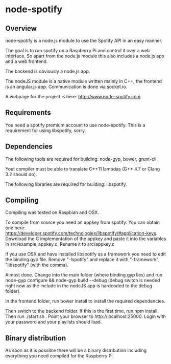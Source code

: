 node-spotify
============
Overview
--------
node-spotify is a node.js module to use the Spotify API in an easy manner.

The goal is to run spotify on a Raspberry Pi and control it over a web interface. So apart from the node.js module this also includes a node.js
app and a web frontend.

The backend is obviously a node.js app.

The nodeJS module is a native module written mainly in C++, the frontend is an angular.js app. Communication is done via socket.io.

A webpage for the project is here: http://www.node-spotify.com.

Requirements
------------
You need a spotify premium account to use node-spotify. This is a requirement for using libspotify, sorry.

Dependencies
------------
The following tools are required for building: node-gyp, bower, grunt-cli

Yout compiler must be able to translate C++11 lambdas (G++ 4.7 or Clang 3.2 should do).

The following libraries are required for building: libspotify.

Compiling
---------
Compiling was tested on Raspbian and OSX.

To compile from source you need an appkey from spotify. You can obtain one here: https://developer.spotify.com/technologies/libspotify/#application-keys.
Download the C implementation of the appkey and paste it into the variables in src/example_appkey.c. Rename it to src/appkey.c

If you use OSX and have installed libspotify as a framework you need to edit the binding.gyp file. Remove "-lspotify" and replace it with "-framework", "libspotify" (with the comma).

Almost done. Change into the main folder (where binding.gyp lies) and run node-gyp configure && node-gyp build --debug (debug switch is needed right now as
the include in the nodeJS app is hardcoded to the debug folder).

In the frontend folder, run bower install to install the required dependencies.

Then switch to the backend folder. If this is the first time, run npm install. Then run ./start.sh . Point your browser to http://localhost:25000.
Login with your password and your playlists should load.

Binary distribution
-------------------
As soon as it is possible there will be a binary distribution including everything you need compiled for the Raspberry Pi.
